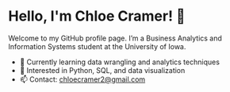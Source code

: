 # Hello, I'm Chloe Cramer! 👋

Welcome to my GitHub profile page. I’m a Business Analytics and Information Systems student at the University of Iowa.

- 🌱 Currently learning data wrangling and analytics techniques
- 🔧 Interested in Python, SQL, and data visualization
- 📫 Contact: [chloecramer2@gmail.com](mailto:chloecramer2@gmail.com)
